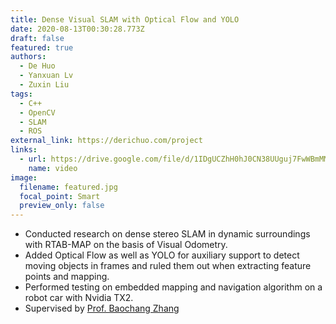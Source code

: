 ```yaml
---
title: Dense Visual SLAM with Optical Flow and YOLO
date: 2020-08-13T00:30:28.773Z
draft: false
featured: true
authors:
  - De Huo
  - Yanxuan Lv
  - Zuxin Liu
tags:
  - C++
  - OpenCV
  - SLAM
  - ROS
external_link: https://derichuo.com/project
links:
  - url: https://drive.google.com/file/d/1IDgUCZhH0hJ0CN38UUguj7FwWBmMMv4X/view?usp=sharing
    name: video
image:
  filename: featured.jpg
  focal_point: Smart
  preview_only: false
---
```

* Conducted research on dense stereo SLAM in dynamic surroundings with RTAB-MAP on the basis of Visual Odometry.
* Added Optical Flow as well as YOLO for auxiliary support to detect moving objects in frames and ruled them out when extracting feature points and mapping.
* Performed testing on embedded mapping and navigation algorithm on a robot car with Nvidia TX2.
* Supervised by [Prof. Baochang Zhang](https://scholar.google.com/citations?user=WH0J_34AAAAJ&hl=en)